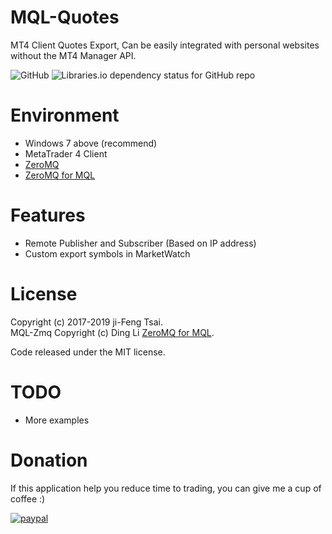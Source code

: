 # MQL-Quotes

MT4 Client Quotes Export, Can be easily integrated with personal websites without the MT4 Manager API.

![GitHub](https://img.shields.io/github/license/jiowcl/MQL-Quotes.svg)
![Libraries.io dependency status for GitHub repo](https://img.shields.io/librariesio/github/dingmaotu/mql-zmq.svg)

# Environment

- Windows 7 above (recommend)
- MetaTrader 4 Client
- [ZeroMQ](https://github.com/zeromq)
- [ZeroMQ for MQL](https://github.com/dingmaotu/mql-zmq)

# Features

- Remote Publisher and Subscriber (Based on IP address)
- Custom export symbols in MarketWatch

# License

Copyright (c) 2017-2019 ji-Feng Tsai.<br/>
MQL-Zmq Copyright (c) Ding Li [ZeroMQ for MQL](https://github.com/dingmaotu).

Code released under the MIT license.

# TODO

- More examples

# Donation

If this application help you reduce time to trading, you can give me a cup of coffee :)

[![paypal](https://www.paypalobjects.com/en_US/TW/i/btn/btn_donateCC_LG.gif)](https://www.paypal.com/cgi-bin/webscr?cmd=_s-xclick&hosted_button_id=3RNMD6Q3B495N&source=url)
